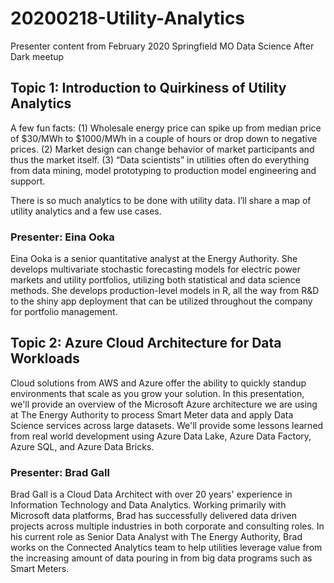 # 20200218-Utility-Analytics
Presenter content from February 2020 Springfield MO Data Science After Dark meetup

## Topic 1: Introduction to Quirkiness of Utility Analytics

A few fun facts: (1) Wholesale energy price can spike up from median price of $30/MWh to $1000/MWh in a couple of hours or drop down to negative prices. (2) Market design can change behavior of market participants and thus the market itself. (3) “Data scientists” in utilities often do everything from data mining, model prototyping to production model engineering and support.

There is so much analytics to be done with utility data. I’ll share a map of utility analytics and a few use cases.

### Presenter: Eina Ooka

Eina Ooka is a senior quantitative analyst at the Energy Authority. She develops multivariate stochastic forecasting models for electric power markets and utility portfolios, utilizing both statistical and data science methods. She develops production-level models in R, all the way from R&D to the shiny app deployment that can be utilized throughout the company for portfolio management.

## Topic 2: Azure Cloud Architecture for Data Workloads

Cloud solutions from AWS and Azure offer the ability to quickly standup environments that scale as you grow your solution. In this presentation, we'll provide an overview of the Microsoft Azure architecture we are using at The Energy Authority to process Smart Meter data and apply Data Science services across large datasets. We'll provide some lessons learned from real world development using Azure Data Lake, Azure Data Factory, Azure SQL, and Azure Data Bricks.

### Presenter: Brad Gall

Brad Gall is a Cloud Data Architect with over 20 years' experience in Information Technology and Data Analytics. Working primarily with Microsoft data platforms, Brad has successfully delivered data driven projects across multiple industries in both corporate and consulting roles. In his current role as Senior Data Analyst with The Energy Authority, Brad works on the Connected Analytics team to help utilities leverage value from the increasing amount of data pouring in from big data programs such as Smart Meters.

